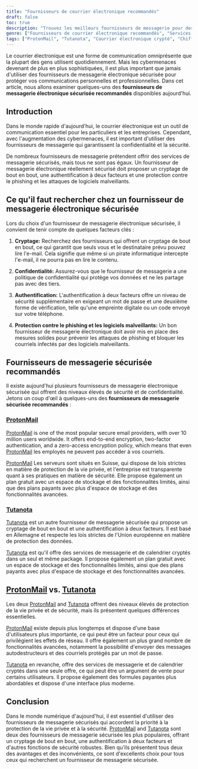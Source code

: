 ```yaml
---
title: "Fournisseurs de courrier électronique recommandés"
draft: false
toc: true
description: "Trouvez les meilleurs fournisseurs de messagerie pour des communications sécurisées et cryptées grâce à la liste recommandée par SimeonOnSecurity. Découvrez les meilleurs choix, y compris ProtonMail, le choix préféré avec un cryptage de bout en bout, et Tutanota, une autre option sécurisée pour des communications par email cryptées."
genre: ["Fournisseurs de courrier électronique recommandés", "Services de messagerie électronique sécurisés", "Chiffrement de bout en bout", "Sécurité du courrier électronique", "Confidentialité en ligne", "Protection des données", "Protection contre l'hameçonnage", "Protection contre les logiciels malveillants", "Communication sécurisée", "SimeonOnSecurity"]
tags: ["ProtonMail", "Tutanota", "Courrier électronique crypté", "Chiffrement E2E", "Sécurité du courrier électronique", "Confidentialité en ligne", "Fournisseurs de courrier électronique recommandés", "SimeonOnSecurity", "Services de messagerie électronique sécurisés", "Protection des données", "Protection contre l'hameçonnage", "Protection contre les logiciels malveillants", "Communication sécurisée", "Vie privée et cryptage", "Fournisseurs d'e-mails sécurisés", "Confidentialité des courriels", "Cryptage des courriels", "Services de communication sécurisés", "Messagerie sécurisée", "Fournisseurs de services de courrier électronique", "Fonctionnalités de sécurité du courrier électronique", "Chiffrement de bout en bout", "Protection des données", "Mesures de protection contre l'hameçonnage", "Services de protection contre les logiciels malveillants", "Communication sécurisée par courrier électronique", "Caractéristiques de ProtonMail", "Caractéristiques de Tutanota", "Services de messagerie privée", "Communication par courrier électronique crypté", "Protection des données en ligne"]
---
```


Le courrier électronique est une forme de communication omniprésente que la plupart des gens utilisent quotidiennement. Mais les cybermenaces devenant de plus en plus sophistiquées, il est plus important que jamais d'utiliser des fournisseurs de messagerie électronique sécurisée pour protéger vos communications personnelles et professionnelles. Dans cet article, nous allons examiner quelques-uns des **fournisseurs de messagerie électronique sécurisée recommandés** disponibles aujourd'hui.

## Introduction

Dans le monde rapide d'aujourd'hui, le courrier électronique est un outil de communication essentiel pour les particuliers et les entreprises. Cependant, avec l'augmentation des cybermenaces, il est important d'utiliser des fournisseurs de messagerie qui garantissent la confidentialité et la sécurité.

De nombreux fournisseurs de messagerie prétendent offrir des services de messagerie sécurisés, mais tous ne sont pas égaux. Un fournisseur de messagerie électronique réellement sécurisé doit proposer un cryptage de bout en bout, une authentification à deux facteurs et une protection contre le phishing et les attaques de logiciels malveillants.

## Ce qu'il faut rechercher chez un fournisseur de messagerie électronique sécurisée

Lors du choix d'un fournisseur de messagerie électronique sécurisée, il convient de tenir compte de quelques facteurs clés :

1. **Cryptage:** Recherchez des fournisseurs qui offrent un cryptage de bout en bout, ce qui garantit que seuls vous et le destinataire prévu pouvez lire l'e-mail. Cela signifie que même si un pirate informatique intercepte l'e-mail, il ne pourra pas en lire le contenu.

2. **Confidentialité:** Assurez-vous que le fournisseur de messagerie a une politique de confidentialité qui protège vos données et ne les partage pas avec des tiers.

3. **Authentification:** L'authentification à deux facteurs offre un niveau de sécurité supplémentaire en exigeant un mot de passe et une deuxième forme de vérification, telle qu'une empreinte digitale ou un code envoyé sur votre téléphone.

4. **Protection contre le phishing et les logiciels malveillants:** Un bon fournisseur de messagerie électronique doit avoir mis en place des mesures solides pour prévenir les attaques de phishing et bloquer les courriels infectés par des logiciels malveillants.

## Fournisseurs de messagerie sécurisée recommandés

Il existe aujourd'hui plusieurs fournisseurs de messagerie électronique sécurisée qui offrent des niveaux élevés de sécurité et de confidentialité. Jetons un coup d'œil à quelques-uns des **fournisseurs de messagerie sécurisée recommandés** :

### [ProtonMail](https://pr.tn/ref/KWMTP5393DR0)

[ProtonMail](https://pr.tn/ref/KWMTP5393DR0) is one of the most popular secure email providers, with over 10 million users worldwide. It offers end-to-end encryption, two-factor authentication, and a zero-access encryption policy, which means that even [ProtonMail](https://pr.tn/ref/KWMTP5393DR0) les employés ne peuvent pas accéder à vos courriels.

[ProtonMail](https://pr.tn/ref/KWMTP5393DR0) Les serveurs sont situés en Suisse, qui dispose de lois strictes en matière de protection de la vie privée, et l'entreprise est transparente quant à ses pratiques en matière de sécurité. Elle propose également un plan gratuit avec un espace de stockage et des fonctionnalités limités, ainsi que des plans payants avec plus d'espace de stockage et des fonctionnalités avancées.

### [Tutanota](https://tutanota.com/)

[Tutanota](https://tutanota.com/) est un autre fournisseur de messagerie sécurisée qui propose un cryptage de bout en bout et une authentification à deux facteurs. Il est basé en Allemagne et respecte les lois strictes de l'Union européenne en matière de protection des données.

[Tutanota](https://tutanota.com/) est qu'il offre des services de messagerie et de calendrier cryptés dans un seul et même package. Il propose également un plan gratuit avec un espace de stockage et des fonctionnalités limités, ainsi que des plans payants avec plus d'espace de stockage et des fonctionnalités avancées.

## [ProtonMail](https://pr.tn/ref/KWMTP5393DR0) vs. [Tutanota](https://tutanota.com/)

Les deux [ProtonMail](https://pr.tn/ref/KWMTP5393DR0) and [Tutanota](https://tutanota.com/) offrent des niveaux élevés de protection de la vie privée et de sécurité, mais ils présentent quelques différences essentielles.

[ProtonMail](https://pr.tn/ref/KWMTP5393DR0) existe depuis plus longtemps et dispose d'une base d'utilisateurs plus importante, ce qui peut être un facteur pour ceux qui privilégient les effets de réseau. Il offre également un plus grand nombre de fonctionnalités avancées, notamment la possibilité d'envoyer des messages autodestructeurs et des courriels protégés par un mot de passe.

[Tutanota](https://tutanota.com/) en revanche, offre des services de messagerie et de calendrier cryptés dans une seule offre, ce qui peut être un argument de vente pour certains utilisateurs. Il propose également des formules payantes plus abordables et dispose d'une interface plus moderne.

## Conclusion

Dans le monde numérique d'aujourd'hui, il est essentiel d'utiliser des fournisseurs de messagerie sécurisés qui accordent la priorité à la protection de la vie privée et à la sécurité. [ProtonMail](https://pr.tn/ref/KWMTP5393DR0) and [Tutanota](https://tutanota.com/) sont deux des fournisseurs de messagerie sécurisée les plus populaires, offrant un cryptage de bout en bout, une authentification à deux facteurs et d'autres fonctions de sécurité robustes. Bien qu'ils présentent tous deux des avantages et des inconvénients, ce sont d'excellents choix pour tous ceux qui recherchent un fournisseur de messagerie sécurisée.